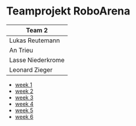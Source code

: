 # Teamprojekt RoboArena

| Team 2 |
| ----------------- |
| Lukas Reutemann   | 
| An Trieu          | 
| Lasse Niederkrome |
| Leonard Zieger    |

* [week 1](week1/index.md)
* [week 2](week2/index.md)
* [week 3](week3/index.md)
* [week 4](week4/index.md)
* [week 5](week5/index.md)
* [week 6](week6/index.md)
